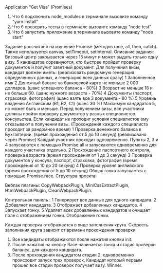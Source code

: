 Application “Get Visa” (Promises)

1. Что б подключить node_modules в терминале вызовите команду "yarn install"
2. Что б проверить тесты в терминале вызовите команду "node test"
3. Что б запустить приложение в терминале вызовите команду "node start"

Задание рассчитано на изучение Promise (методов race, all, then, catch).
Также используется canvas, setTimeout, setInterval.
Описание задания: Визовый центр закрывается через 15 минут и может выдать
только одну визу. 5 кандидатов соревнуются, кто быстрее пройдет проверку
документов и получит заветный документ.
Для получения визы, кандидат должен иметь: (реализовать рандомную
генерация определенных данных, и генерацию всех данных сразу)
1 Заполненное имя
2 Денежный баланс на банковской карте не меньше 2 000 долларов. (шанс
успешного баланса - 60%)
3 Возраст не меньше 18 и не больше 60. (шанс нужного возраста - 70%)
4 Документы (паспорт, страховка, фотография) (шанс взять все 3 документа - 80 %)
5 Уровень владения Английским (B1, B2, C1) (шанс 30 %)
Максимум кандидатов 5, но может быть и меньше.
Перед получением визы, все участники должны пройти проверку документов
у разных специалистов консульства. Если кандидат не проходит условия
специалистов ему отказывают в получении визы. (Прохождения каждого
специалиста проходит за рандомное время)
1 Проверка денежного баланса в Бухгалтерии. (время прохождения от 5 до 10
секунд) (реализовано через Promise)
Каждый участник проходит одновременно.
Пункты 2, 3 и 4 запускаются с помощью Promise.all и запускаются одновременно
для каждого участника отдельно.
2 Прохождение паспортного контроля, проверка возраста (время прохождения от 1
до 3 секунд)
3 Проверка документов у консула, паспорт, страховка, фотография (время
прохождения от 10 до 20 секунд)
4 Проверка уровня английского (время прохождения от 5 до 10 секунд)
Общая гонка запускается с помощью Promise.race.
Структура проекта:

Вебпак плагины: CopyWebpackPlugin, MiniCssExtractPlugin, HtmlWebpackPlugin,
CleanWebpackPlugin.

Контрольная панель :
1 Генерирует все данные для одного кандидата.
2 Добавляет кандидата.
3 Отображает добавленных кандидатов.
4 Запускает гонку.
5 Удаляет всех добавленных кандидатов и очищает поле с отображением гонки.
Отображение гонки.

Каждая проверка отображается в виде заполнения круга. Скорость заполнения
круга зависит от времени прохождения проверки.
1. Все кандидаты отображаются после нажатия кнопки init.
2. После нажатия на кнопку Race начинается гонка и стадия проверки баланса,
для каждого кандидата.
3. После прохождения кандидатом стадии 2, одновременно происходит запуск
трех проверок,
Кандидат который первым прошел все стадии проверок получает визу. Winner.

